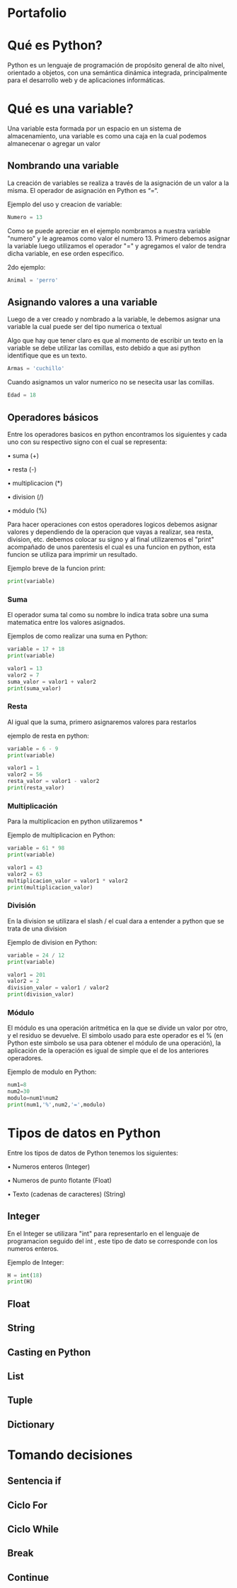 # Portafolio
# Qué es Python?
Python es un lenguaje de programación de propósito general de alto nivel, orientado a objetos, con una semántica dinámica integrada, principalmente para el desarrollo web y de aplicaciones informáticas.
# Qué es una variable?
Una variable esta formada por un espacio en un sistema de almacenamiento, una variable es como una caja en la cual podemos almanecenar o agregar un valor
## Nombrando una variable
La creación de variables se realiza a través de la asignación de un valor a la misma. El operador de asignación en Python es “=“.

Ejemplo del uso y creacion de variable:
```Python
Numero = 13
```
Como se puede apreciar en el ejemplo nombramos a nuestra variable "numero" y le agreamos como valor el numero 13.
Primero debemos asignar la variable luego utilizamos el operador "=" y agregamos el valor de tendra dicha variable, en ese orden especifico.

2do ejemplo:
```Python
Animal = 'perro'
```
## Asignando valores a una variable
Luego de a ver creado y nombrado a la variable, le debemos asignar una variable la cual puede ser del tipo numerica o textual

Algo que hay que tener claro es que al momento de escribir un texto en la variable se debe utilizar las comillas, esto debido a que asi python identifique que es un texto.
```Python
Armas = 'cuchillo'
```
Cuando asignamos un valor numerico no se nesecita usar las comillas.
```Python
Edad = 18
```
## Operadores básicos
Entre los operadores basicos en python encontramos los siguientes y cada uno con su respectivo signo con el cual se representa:

•	suma (+)

•	resta (-)

•	multiplicacion (*)

•	division (/)

•	módulo (%)

Para hacer operaciones con estos operadores logicos debemos asignar valores y dependiendo de la operacion que vayas a realizar, sea resta, division, etc. debemos colocar su signo y al final utilizaremos el "print" acompañado de unos parentesis el cual es una funcion en python, esta funcion se utiliza para imprimir un resultado.

Ejemplo breve de la funcion print:
```Python
print(variable)
```

### Suma
El operador suma tal como su nombre lo indica trata sobre una suma matematica entre los valores asignados.

Ejemplos de como realizar una suma en Python:
```Python
variable = 17 + 18
print(variable)
```

```Python
valor1 = 13
valor2 = 7
suma_valor = valor1 + valor2
print(suma_valor)
```
### Resta
Al igual que la suma, primero asignaremos valores para restarlos

ejemplo de resta en python:
```Python
variable = 6 - 9
print(variable)
```

```python
valor1 = 1
valor2 = 56
resta_valor = valor1 - valor2
print(resta_valor)
```
### Multiplicación
Para la multiplicacion en python utilizaremos *

Ejemplo de multiplicacion en Python:
```Python
variable = 61 * 98
print(variable)
```

```python
valor1 = 43
valor2 = 63
multiplicacion_valor = valor1 * valor2
print(multiplicacion_valor)
```
### División
En la division se utilizara el slash / el cual dara a entender a python que se trata de una division

Ejemplo de division en Python:
```Python
variable = 24 / 12
print(variable)
```

```python
valor1 = 201
valor2 = 2
division_valor = valor1 / valor2
print(division_valor)
```
### Módulo
El módulo es una operación aritmética en la que se divide un valor por otro, y el residuo se devuelve. El simbolo usado para este operador es el % (en Python este simbolo se usa para obtener el módulo de una operación), la aplicación de la operación es igual de simple que el de los anteriores operadores.

Ejemplo de modulo en Python:
```Python
num1=8
num2=30
modulo=num1%num2
print(num1,'%',num2,'=',modulo)
```
# Tipos de datos en Python
Entre los tipos de datos de Python tenemos los siguientes:

•	Numeros enteros (Integer)

•	Numeros de punto flotante (Float)

•	Texto (cadenas de caracteres) (String)

## Integer
En el Integer se utilizara "int" para representarlo en el lenguaje de programacion seguido del int , este tipo de dato se corresponde con los numeros enteros.

Ejemplo de Integer:
```Python
H = int(18)
print(H)
```
## Float

## String

## Casting en Python

## List

## Tuple

## Dictionary

# Tomando decisiones

## Sentencia if

## Ciclo For

## Ciclo While

## Break

## Continue
